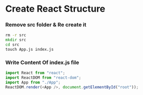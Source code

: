 # Create React Structure

### Remove src folder & Re create it

```bat
rm -r src
mkdir src
cd src
touch App.js index.js
```

### Write Content Of index.js file

```js
import React from "react";
import ReactDOM from "react-dom";
import App from "./App";
ReactDOM.render(<App />, document.getElementById("root"));
```
